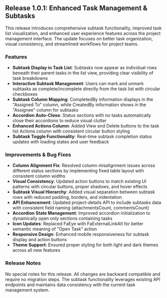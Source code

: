 ## Release 1.0.1: Enhanced Task Management & Subtasks

This release introduces comprehensive subtask functionality, improved task list visualization, and enhanced user experience features across the project management interface. The update focuses on better task organization, visual consistency, and streamlined workflows for project teams.

### Features

- **Subtask Display in Task List**: Subtasks now appear as individual rows beneath their parent tasks in the list view, providing clear visibility of task breakdowns
- **Interactive Subtask Management**: Users can mark and unmark subtasks as complete/incomplete directly from the task list with circular checkboxes
- **Subtask Column Mapping**: CompletedBy information displays in the "Assigned To" column, while CreatedBy information shows in the "Assignee" column for subtasks
- **Accordion Auto-Close**: Status sections with no tasks automatically close their accordions to reduce visual clutter
- **Enhanced Actions Column**: Added View and Delete buttons to the task list Actions column with consistent circular button styling
- **Subtask Toggle Functionality**: Real-time subtask completion status updates with loading states and user feedback

### Improvements & Bug Fixes

- **Column Alignment Fix**: Resolved column misalignment issues across different status sections by implementing fixed table layout with consistent column widths
- **Visual Consistency**: Updated action buttons to match existing UI patterns with circular buttons, proper shadows, and hover effects
- **Subtask Visual Hierarchy**: Added visual separation between subtask rows with reduced padding, borders, and indentation
- **API Enhancement**: Updated project-details API to include subtasks data with consistent field naming (attachmentsCount, commentsCount)
- **Accordion State Management**: Improved accordion initialization to dynamically open only sections containing tasks
- **Icon Updates**: Replaced FaEye with FaExternalLinkAlt for better semantic meaning of "Open Task" action
- **Responsive Design**: Enhanced mobile responsiveness for subtask display and action buttons
- **Theme Support**: Ensured proper styling for both light and dark themes across all new features

### Release Notes
No special notes for this release. All changes are backward compatible and require no migration steps. The subtask functionality leverages existing API endpoints and maintains data consistency with the current task management system.